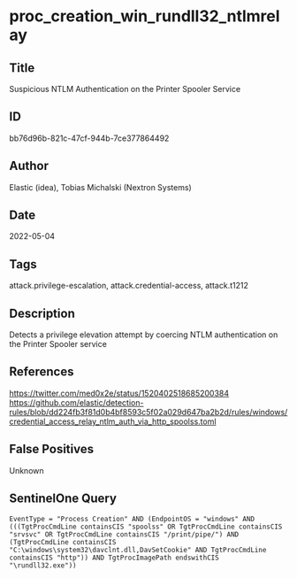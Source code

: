 # proc_creation_win_rundll32_ntlmrelay

## Title
Suspicious NTLM Authentication on the Printer Spooler Service

## ID
bb76d96b-821c-47cf-944b-7ce377864492

## Author
Elastic (idea), Tobias Michalski (Nextron Systems)

## Date
2022-05-04

## Tags
attack.privilege-escalation, attack.credential-access, attack.t1212

## Description
Detects a privilege elevation attempt by coercing NTLM authentication on the Printer Spooler service

## References
https://twitter.com/med0x2e/status/1520402518685200384
https://github.com/elastic/detection-rules/blob/dd224fb3f81d0b4bf8593c5f02a029d647ba2b2d/rules/windows/credential_access_relay_ntlm_auth_via_http_spoolss.toml

## False Positives
Unknown

## SentinelOne Query
```
EventType = "Process Creation" AND (EndpointOS = "windows" AND (((TgtProcCmdLine containsCIS "spoolss" OR TgtProcCmdLine containsCIS "srvsvc" OR TgtProcCmdLine containsCIS "/print/pipe/") AND (TgtProcCmdLine containsCIS "C:\windows\system32\davclnt.dll,DavSetCookie" AND TgtProcCmdLine containsCIS "http")) AND TgtProcImagePath endswithCIS "\rundll32.exe"))

```